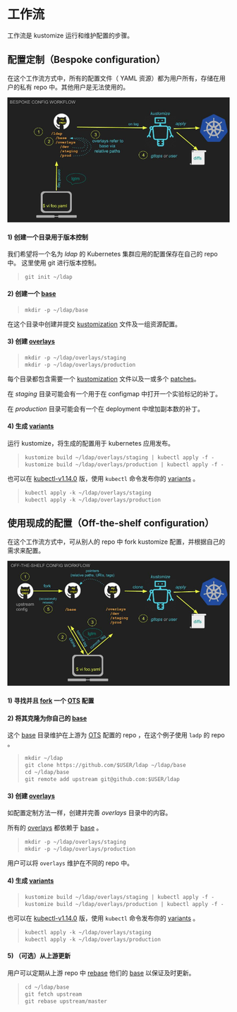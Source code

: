 [OTS]: ../glossary.md#off-the-shelf-configuration
[apply]: ../glossary.md#apply
[applying]: ../glossary.md#apply
[base]: ../glossary.md#base
[fork]: https://guides.github.com/activities/forking/
[variants]: ../glossary.md#variant
[kustomization]: ../glossary.md#kustomization
[off-the-shelf]: ../glossary.md#off-the-shelf-configuration
[overlays]: ../glossary.md#overlay
[patch]: ../glossary.md#patch
[patches]: ../glossary.md#patch
[rebase]: https://git-scm.com/docs/git-rebase
[resources]: ../glossary.md#resource
[workflowBespoke]: ../images/workflowBespoke.jpg
[workflowOts]: ../images/workflowOts.jpg
[kubectl-v1.14.0]:https://kubernetes.io/blog/2019/03/25/kubernetes-1-14-release-announcement/

# 工作流

工作流是 kustomize 运行和维护配置的步骤。

## 配置定制（Bespoke configuration）

在这个工作流方式中，所有的配置文件（ YAML 资源）都为用户所有，存储在用户的私有 repo 中。其他用户是无法使用的。

![bespoke config workflow image][workflowBespoke]

#### 1) 创建一个目录用于版本控制

我们希望将一个名为 _ldap_ 的 Kubernetes 集群应用的配置保存在自己的 repo 中。
这里使用 git 进行版本控制。

> ```
> git init ~/ldap
> ```

#### 2) 创建一个 [base]

> ```
> mkdir -p ~/ldap/base
> ```

在这个目录中创建并提交 [kustomization] 文件及一组资源配置。

#### 3) 创建 [overlays]

> ```
> mkdir -p ~/ldap/overlays/staging
> mkdir -p ~/ldap/overlays/production
> ```

每个目录都包含需要一个 [kustomization] 文件以及一或多个 [patches]。

在 _staging_ 目录可能会有一个用于在 configmap 中打开一个实验标记的补丁。

在 _production_ 目录可能会有一个在 deployment 中增加副本数的补丁。

#### 4) 生成 [variants]

运行 kustomize，将生成的配置用于 kubernetes 应用发布。

> ```
> kustomize build ~/ldap/overlays/staging | kubectl apply -f -
> kustomize build ~/ldap/overlays/production | kubectl apply -f -
> ```

也可以在 [kubectl-v1.14.0] 版，使用 ```kubectl``` 命令发布你的 [variants] 。
> ```
> kubectl apply -k ~/ldap/overlays/staging
> kubectl apply -k ~/ldap/overlays/production
> ```

## 使用现成的配置（Off-the-shelf configuration）

在这个工作流方式中，可从别人的 repo 中 fork kustomize 配置，并根据自己的需求来配置。


![off-the-shelf config workflow image][workflowOts]

#### 1) 寻找并且 [fork] 一个 [OTS] 配置

#### 2) 将其克隆为你自己的 [base]

这个 [base] 目录维护在上游为 [OTS] 配置的 repo ，在这个例子使用 `ladp` 的 repo 。

> ```
> mkdir ~/ldap
> git clone https://github.com/$USER/ldap ~/ldap/base
> cd ~/ldap/base
> git remote add upstream git@github.com:$USER/ldap
> ```

#### 3) 创建 [overlays]

如配置定制方法一样，创建并完善 _overlays_ 目录中的内容。

所有的 [overlays] 都依赖于 [base] 。

> ```
> mkdir -p ~/ldap/overlays/staging
> mkdir -p ~/ldap/overlays/production
> ```

用户可以将 `overlays` 维护在不同的 repo 中。

#### 4) 生成 [variants]

> ```
> kustomize build ~/ldap/overlays/staging | kubectl apply -f -
> kustomize build ~/ldap/overlays/production | kubectl apply -f -
> ```

也可以在 [kubectl-v1.14.0] 版，使用 ```kubectl``` 命令发布你的 [variants] 。
> ```
> kubectl apply -k ~/ldap/overlays/staging
> kubectl apply -k ~/ldap/overlays/production
> ```

#### 5) （可选）从上游更新

用户可以定期从上游 repo 中 [rebase] 他们的 [base] 以保证及时更新。

> ```
> cd ~/ldap/base
> git fetch upstream
> git rebase upstream/master
> ```
